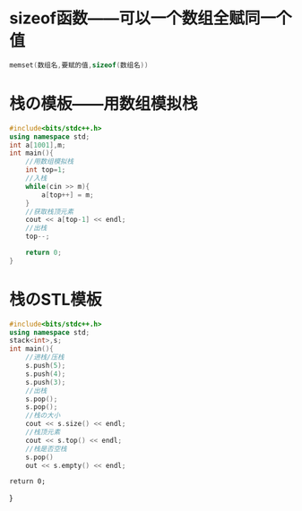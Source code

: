 # sizeof函数——可以一个数组全赋同一个值
~~~c++
memset(数组名,要赋的值,sizeof(数组名))
~~~
# 栈の模板——用数组模拟栈
~~~c++
#include<bits/stdc++.h>
using namespace std;
int a[1001],m;
int main(){
    //用数组模拟栈
    int top=1;
    //入栈
    while(cin >> m){
        a[top++] = m;
    }
    //获取栈顶元素
    cout << a[top-1] << endl;
    //出栈
    top--;

    return 0;
}
~~~
# 栈のSTL模板
~~~c++
#include<bits/stdc++.h>
using namespace std;
stack<int>,s;
int main(){
    //进栈/压栈
    s.push(5);
    s.push(4);
    s.push(3);
    //出栈
    s.pop();
    s.pop();
    //栈の大小
    cout << s.size() << endl;
    //栈顶元素
    cout << s.top() << endl;
    //栈是否空栈
    s.pop()
    out << s.empty() << endl;
~~~


    return 0;
}